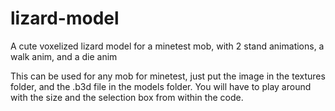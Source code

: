 # lizard-model
A cute voxelized lizard model for a minetest mob, with 2 stand animations, a walk anim, and a die anim

This can be used for any mob for minetest, just put the image in the textures folder, 
and the .b3d file in the models folder. You will have to play around with the size 
and the selection box from within the code.
